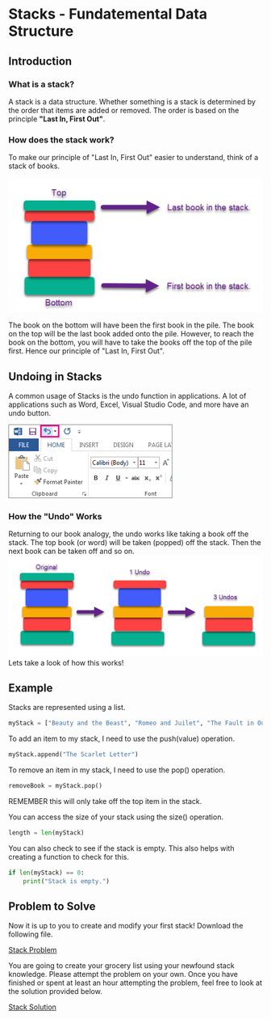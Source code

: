 # Stacks - Fundatemental Data Structure
<!-- Created the basic outline. Need to add information.-->

## Introduction
### What is a stack?
A stack is a data structure. 
Whether something is a stack is determined by the order that items are added or removed. 
The order is based on the principle **"Last In, First Out"**.

### How does the stack work?
To make our principle of "Last In, First Out" easier to understand, think of a stack of books.
<!-- Insert book image. -->
![Picture of a stack of books.](stackOfBooks.png)
<!-- Rest of explantion -->
The book on the bottom will have been the first book in the pile. 
The book on the top will be the last book added onto the pile. 
However, to reach the book on the bottom, you will have to take the books off the top of the pile first. 
Hence our principle of "Last In, First Out".

## Undoing in Stacks
A common usage of Stacks is the undo function in applications. 
A lot of applications such as Word, Excel, Visual Studio Code, and more have an undo button. 
<!-- Insert a picture of the undo button. -->
![Picture of Microsoft Undo Button.](microsoftUndoButton.png)

### How the "Undo" Works
Returning to our book analogy, the undo works like taking a book off the stack. The top book (or word) will be taken (popped) off the stack. Then the next book can be taken off and so on. 
![Picture of Book Stacking Shrinking.](undoBooks.png)
Lets take a look of how this works!

## Example
 <!-- Doing a text block of python code to demostrate stacks. -->

Stacks are represented using a list.
```python
myStack = ["Beauty and the Beast", "Romeo and Juilet", "The Fault in Our Stars"]
```

To add an item to my stack, I need to use the push(value) operation.
```python
myStack.append("The Scarlet Letter")
```

To remove an item in my stack, I need to use the pop() operation. 
```python
removeBook = myStack.pop()
```
REMEMBER this will only take off the top item in the stack. 

You can access the size of your stack using the size() operation.
```python
length = len(myStack)
```

You can also check to see if the stack is empty. 
This also helps with creating a function to check for this.
```python
if len(myStack) == 0:
    print("Stack is empty.")
```

## Problem to Solve
Now it is up to you to create and modify your first stack!
Download the following file. 

[Stack Problem](stackProblem.py)

You are going to create your grocery list using your newfound stack knowledge.
Please attempt the problem on your own. 
Once you have finished or spent at least an hour attempting the problem, 
feel free to look at the solution provided below.

[Stack Solution](stackSolution.py)
